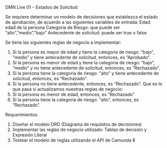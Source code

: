 DMN Live 01 – Estados de Solicitud

Se requiere determinar un modelo de decisiones que establezca el estado de aprobación, de acuerdo a las siguientes variables de entrada:
Edad: edad de la persona
Categoría de Riesgo: que puede ser “alto”,”medio”,”bajo”
Antecedente de solicitud: puede ser true o false

Se tiene las siguientes reglas de negocio a implementar:
1. Si la persona es mayor de edad y tiene la categoría de riesgo: ”bajo”, “medio” y tiene antecedente de solicitud, entonces, es “Aprobado”.
2. Si la persona es menor de edad y tiene la categoría de riesgo: “bajo”, “medio” y no tiene antecedente de solicitud, entonces, es “Rechazado”.
3. Si la persona tiene la categoría de riesgo: “alto” y tiene antecedente de solicitud, entonces, es “Rechazado”.
4. Si la persona no tiene antecedente, entonces, es “Rechazado”.
Que es lo que pasa si actualizamos nuestras reglas de negocio: 
2. Si la persona es menor de edad, entonces, es “Rechazado”
3. Si la persona tiene la categoría de riesgo: “alto”, entonces, es “Rechazado”.

Requerimientos

1. Diseñar el modelo DRD (Diagrama de requisitos de decisiones)
2. Implementar las reglas de negocio utilizado: Tablas de decisión y Expresión Literal
3. Testear el modelo de reglas utilizando el API de Camunda 8
